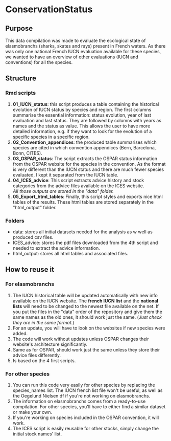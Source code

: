 # ConservationStatus
## Purpose
This data compilation was made to evaluate the ecological state of elasmobranchs (sharks, skates and rays) present in French waters. As there was only one national French IUCN evaluation available for these species, we wanted to have an overview of other evaluations (IUCN and conventions) for all the species.

## Structure 
### Rmd scripts   
1. **01_IUCN_status**: this script produces a table containing the historical evolution of IUCN status by species and region. The first columns summarise the essential information: status evolution, year of last evaluation and last status. They are followed by columns with years as names and the status as value. This allows the user to have more detailed information, e.g. if they want to look for the evolution of a specific species in a specific region.  
2. **02_Convention_appendices**: the produced table summarises which species are cited in which convention appendices (Bern, Barcelona, Bonn, CITES).  
3. **03_OSPAR_status**: The script extracts the OSPAR status information from the OSPAR website for the species in the convention. As the format is very different than the IUCN status and there are much fewer species evaluated, I kept it separated from the IUCN table.  
4. **04_ICES_advice**: This script extracts advice history and stock categories from the advice files available on the ICES website.  
*All those outputs are stored in the "data" folder.*  
5. **05_Export_html_tables**: Finally, this script styles and exports nice html tables of the results. These html tables are stored separately in the "html_output" folder.  

### Folders
* data: stores all initial datasets needed for the analysis as w well as produced csv files.  
* ICES_advice: stores the pdf files downloaded from the 4th script and needed to extract the advice information.  
* html_output: stores all html tables and associated files.  

## How to reuse it
### For elasmobranchs
1. The IUCN historical table will be updated automatically with new info available on the IUCN website. The **french IUCN list** and the **national lists** will need to be changed to the newest file available on the net. If you put the files in the "data" order of the repository and give them the same names as the old ones, it should work just the same. (*Just check they are in the same format.*)  
2. For an update, you will have to look on the websites if new species were added.  
3. The code will work without updates unless OSPAR changes their website's architecture significantly.  
4. Same as for OSPAR, should work just the same unless they store their advice files differently.  
5. Is based on the 4 first scripts.  

### For other species
1. You can run this code very easily for other species by replacing the species_names list. The IUCN french list file won't be useful, as well as the Oegelund Nielsen df if you're not working on elasmobranchs.  
2. The information on elasmobranchs comes from a ready-to-use compilation. For other species, you'll have to either find a similar dataset or make your own.  
3. If you're working on species included in the OSPAR convention, it will work.  
4. The ICES script is easily reusable for other stocks, simply change the initial stock names' list.
